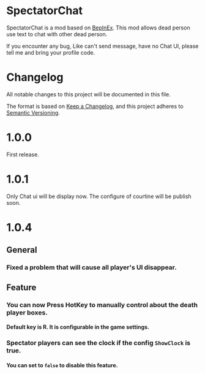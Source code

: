 # SpectatorChat

SpectatorChat is a mod based on [BepInEx](https://github.com/BepInEx/BepInEx). This mod allows dead person use text to chat with other dead person.

If you encounter any bug, Like can't send message, have no Chat UI, please tell me and bring your profile code.

# Changelog

All notable changes to this project will be documented in this file.

The format is based on [Keep a Changelog](https://keepachangelog.com/en/1.0.0/),
and this project adheres to [Semantic Versioning](https://semver.org/spec/v2.0.0.html).

# 1.0.0

First release.

# 1.0.1

Only Chat ui will be display now.
The configure of courtine will be publish soon.

# 1.0.4

## General

### Fixed a problem that will cause all player's UI disappear.

## Feature

### You can now Press HotKey to manually control about the death player boxes.
#### Default key is R. It is configurable in the game settings.

### Spectator players can see the clock if the config `ShowClock` is true.
#### You can set to `false` to disable this feature.
